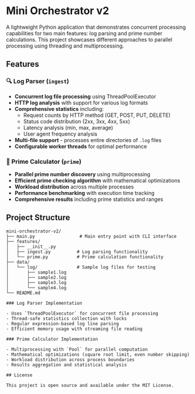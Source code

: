 # Mini Orchestrator v2

A lightweight Python application that demonstrates concurrent processing capabilities for two main features: log parsing and prime number calculations. This project showcases different approaches to parallel processing using threading and multiprocessing.

## Features

### 🔍 Log Parser (`ingest`)

- **Concurrent log file processing** using ThreadPoolExecutor
- **HTTP log analysis** with support for various log formats
- **Comprehensive statistics** including:
  - Request counts by HTTP method (GET, POST, PUT, DELETE)
  - Status code distribution (2xx, 3xx, 4xx, 5xx)
  - Latency analysis (min, max, average)
  - User agent frequency analysis
- **Multi-file support** - processes entire directories of `.log` files
- **Configurable worker threads** for optimal performance

### 🔢 Prime Calculator (`prime`)

- **Parallel prime number discovery** using multiprocessing
- **Efficient prime checking algorithm** with mathematical optimizations
- **Workload distribution** across multiple processes
- **Performance benchmarking** with execution time tracking
- **Comprehensive results** including prime statistics and ranges

## Project Structure

```
mini-orchestrator-v2/
├── main.py                 # Main entry point with CLI interface
├── features/
│   ├── __init__.py
│   ├── ingest.py          # Log parsing functionality
│   └── prime.py           # Prime calculation functionality
├── data/
│   └── log/               # Sample log files for testing
│       ├── sample1.log
│       ├── sample2.log
│       ├── sample3.log
│       └── sample4.log
└── README.md

### Log Parser Implementation

- Uses `ThreadPoolExecutor` for concurrent file processing
- Thread-safe statistics collection with locks
- Regular expression-based log line parsing
- Efficient memory usage with streaming file reading

### Prime Calculator Implementation

- Multiprocessing with `Pool` for parallel computation
- Mathematical optimizations (square root limit, even number skipping)
- Workload distribution across process boundaries
- Results aggregation and statistical analysis

## License

This project is open source and available under the MIT License.
